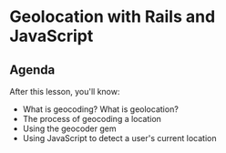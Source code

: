 # Geolocation with Rails and JavaScript

## Agenda
After this lesson, you'll know:

  * What is geocoding? What is geolocation?
  * The process of geocoding a location
  * Using the geocoder gem
  * Using JavaScript to detect a user's current location
